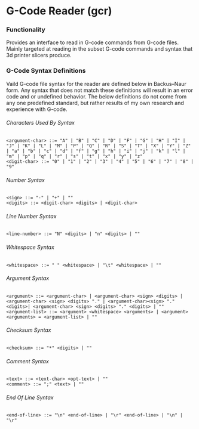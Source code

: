 # G-Code Reader (gcr)

### Functionality
Provides an interface to read in G-code commands from G-code files. Mainly targeted at reading in the subset G-code commands and syntax that 3d printer slicers produce.

### G-Code Syntax Definitions
Vaild G-code file syntax for the reader are defined below in Backus–Naur form. Any syntax that does not match these definitions will result in an error code and or undefined behavior. The below definitions do not come from any one predefined standard, but rather results of my own research and experience with G-code.

###### Characters Used By Syntax
```
<argument-char> ::= "A" | "B" | "C" | "D" | "F" | "G" | "H" | "I" | "J" | "K" | "L" | "M" | "P" | "Q" | "R" | "S" | "T" | "X" | "Y" | "Z" | "a" | "b" | "c" | "d" | "f" | "g" | "h" | "i" | "j" | "k" | "l" | "m" | "p" | "q" | "r" | "s" | "t" | "x" | "y" | "z"
<digit-char> ::= "0" | "1" | "2" | "3" | "4" | "5" | "6" | "7" | "8" | "9"
```

###### Number Syntax
```
<sign> ::= "-" | "+" | ""
<digits> ::= <digit-char> <digits> | <digit-char> 
```

###### Line Number Syntax
```
<line-number> ::= "N" <digits> | "n" <digits> | ""
```

###### Whitespace Syntax
```
<whitespace> ::= " " <whitespace> | "\t" <whitespace> | ""
```

###### Argument Syntax
```
<argument> ::= <argument-char> | <argument-char> <sign> <digits> | <argument-char> <sign> <digits> "." | <argument-char><sign> "." <digits>| <argument-char> <sign> <digits> "." <digits> | ""
<argument-list> ::= <argument> <whitespace> <arguments> | <argument>
<arguments> = <argument-list> | ""
```

###### Checksum Syntax
```
<checksum> ::= "*" <digits> | ""
```

###### Comment Syntax
```
<text> ::= <text-char> <opt-text> | ""
<comment> ::= ";" <text> | ""
```

###### End Of Line Syntax
```
<end-of-line> ::= "\n" <end-of-line> | "\r" <end-of-line> | "\n" | "\r"
```
